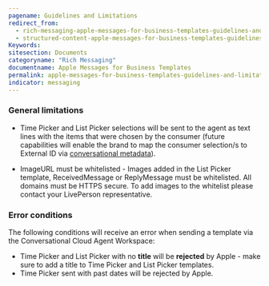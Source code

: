 ```yaml
---
pagename: Guidelines and Limitations
redirect_from:
  - rich-messaging-apple-messages-for-business-templates-guidelines-and-limitations.html
  - structured-content-apple-messages-for-business-templates-guidelines-and-limitations.html
Keywords:
sitesection: Documents
categoryname: "Rich Messaging"
documentname: Apple Messages for Business Templates
permalink: apple-messages-for-business-templates-guidelines-and-limitations.html
indicator: messaging
---
```


### General limitations

* Time Picker and List Picker selections will be sent to the agent as text lines with the items that were chosen by the consumer (future capabilities will enable the brand to map the consumer selection/s to External ID via [conversational metadata](guides-conversation-metadata-guide.html)).

* ImageURL must be whitelisted - Images added in the List Picker template, ReceivedMessage or ReplyMessage must be whitelisted. All domains must be HTTPS secure. To add images to the whitelist please contact your LivePerson representative.

### Error conditions

The following conditions will receive an error when sending a template via the Conversational Cloud Agent Workspace:

* Time Picker and List Picker with no **title** will be **rejected** by Apple - make sure to add a title to Time Picker and List Picker templates.
* Time Picker sent with past dates will be rejected by Apple.
